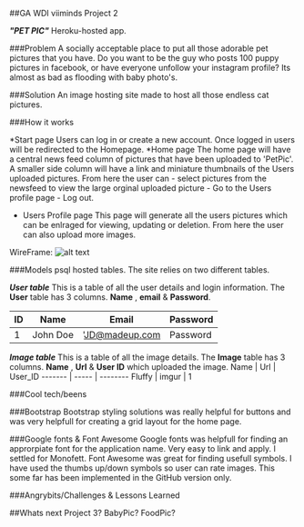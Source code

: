 ##GA WDI viiminds Project 2 

***"PET PIC"***
Heroku-hosted app.

###Problem
A socially acceptable place to put all those adorable pet pictures that you have.
Do you want to be the guy who posts 100 puppy pictures in facebook, or have everyone unfollow your instagram profile? Its almost as bad as flooding with baby photo's.

###Solution
An image hosting site made to host all those endless cat pictures.

###How it works

  *Start page
  Users can log in or create a new account.
  Once logged in users will be redirected to the Homepage.
  *Home page
  The home page will have a central news feed column of pictures that have been uploaded to 'PetPic'. A smaller side column will have a link and miniature thumbnails of the Users uploaded pictures. From here the user can
    - select pictures from the newsfeed to view the large orginal uploaded picture
    - Go to the Users profile page
    - Log out.
  * Users Profile page
  This page will generate all the users pictures which can be enlraged for viewing, updating or deletion. From here the user can also upload more images.

WireFrame:
![alt text](http://i.imgur.com/nKuA2tD.jpg?1)

###Models
psql hosted tables.
The site relies on two different tables.

___User table___ 
This is a table of all the user details and login information. The __User__ table has 3 columns. __Name__ , __email__ & __Password__.

 ID | Name     | Email          | Password
--- | -------- | -------------- | ---------
 1  | John Doe | 'JD@madeup.com | Password      

___Image table___
This is a table of all the image details. The __Image__ table has 3 columns. __Name__ , __Url__ & __User ID__ which uploaded the image.
 Name   | Url   | User_ID 
------- | ----- | --------
 Fluffy | imgur |  1      



###Cool tech/beens

###Bootstrap
Bootstrap styling solutions was really helpful for buttons and was very helpfull for creating a grid layout for the home page.

###Google fonts & Font Awesome
Google fonts was helpfull for finding an approrpiate font for the application name. Very easy to link and apply. I settled for Monofett.
Font Awesome was great for finding usefull symbols. I have used the thumbs up/down symbols so user can rate images. This some far has been implemented in the GitHub version only.

###Angrybits/Challenges & Lessons Learned

##Whats next
Project 3? BabyPic? FoodPic?